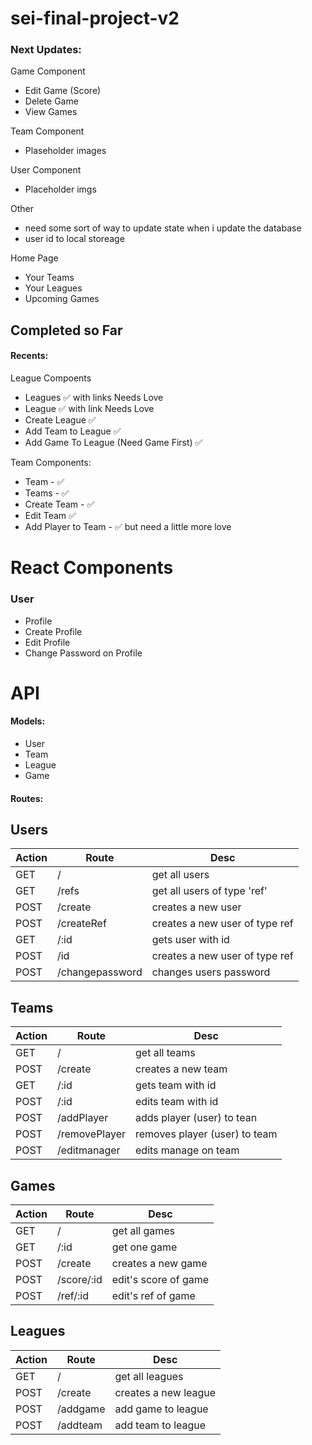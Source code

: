 # sei-final-project-v2


### Next Updates: 
Game Component
- Edit Game (Score)
- Delete Game
- View Games

Team Component
- Plaseholder images

User Component
- Placeholder imgs

Other
- need some sort of way to update state when i update the database
- user id to local storeage

Home Page
- Your Teams
- Your Leagues 
-  Upcoming Games


## Completed so Far

#### Recents:

League Compoents
- Leagues ✅ with links Needs Love 
- League ✅ with link Needs Love 
- Create League ✅
- Add Team to League ✅ 
- Add Game To League (Need Game First)  ✅

Team Components:
- Team -  ✅ 
- Teams -  ✅ 
- Create Team -  ✅ 
- Edit Team ✅ 
- Add Player to Team - ✅  but need a little more love


# React Components

### User
- Profile
- Create Profile
- Edit Profile
- Change Password on Profile

# API 

#### Models: 
- User
- Team
- League
- Game

#### Routes: 
## Users
| Action | Route | Desc | 
| --------------- | --------------- | --------------- | 
| GET | / | get all users|
| GET | /refs | get all users of type 'ref' |
| POST | /create | creates a new user |
| POST | /createRef | creates a new user of type ref |
| GET | /:id | gets user with id |
| POST | /id | creates a new user of type ref |
| POST | /changepassword | changes users password |

## Teams
| Action | Route | Desc | 
| --------------- | --------------- | --------------- | 
| GET | / | get all teams|
| POST | /create | creates a new team |
| GET | /:id | gets team with id |
| POST | /:id | edits team with id | 
| POST | /addPlayer| adds player (user) to tean |
| POST | /removePlayer| removes player (user) to team |
| POST | /editmanager| edits manage on team |

## Games
| Action | Route | Desc | 
| --------------- | --------------- | --------------- | 
| GET | / | get all games |
| GET | /:id | get one game |
| POST | /create | creates a new game |
| POST | /score/:id | edit's score of game |
| POST | /ref/:id | edit's ref of game |

## Leagues
| Action | Route | Desc | 
| --------------- | --------------- | --------------- | 
| GET | / | get all leagues|
| POST | /create | creates a new league |
| POST | /addgame | add game to league |
| POST | /addteam | add team to league |
